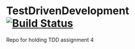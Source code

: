 # TestDrivenDevelopment [![Build Status](https://travis-ci.org/SamuelZheng11/TestDrivenDevelopment.svg?branch=master)](https://travis-ci.org/SamuelZheng11/TestDrivenDevelopment)
Repo for holding TDD assignment 4
